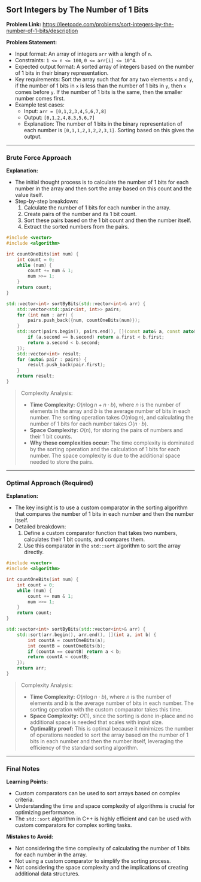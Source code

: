 ## Sort Integers by The Number of 1 Bits
**Problem Link:** https://leetcode.com/problems/sort-integers-by-the-number-of-1-bits/description

**Problem Statement:**
- Input format: An array of integers `arr` with a length of `n`.
- Constraints: `1 <= n <= 100`, `0 <= arr[i] <= 10^4`.
- Expected output format: A sorted array of integers based on the number of 1 bits in their binary representation.
- Key requirements: Sort the array such that for any two elements `x` and `y`, if the number of 1 bits in `x` is less than the number of 1 bits in `y`, then `x` comes before `y`. If the number of 1 bits is the same, then the smaller number comes first.
- Example test cases: 
  - Input: `arr = [0,1,2,3,4,5,6,7,8]`
  - Output: `[0,1,2,4,8,3,5,6,7]`
  - Explanation: The number of 1 bits in the binary representation of each number is `[0,1,1,2,1,2,2,3,1]`. Sorting based on this gives the output.

---

### Brute Force Approach
**Explanation:**
- The initial thought process is to calculate the number of 1 bits for each number in the array and then sort the array based on this count and the value itself.
- Step-by-step breakdown:
  1. Calculate the number of 1 bits for each number in the array.
  2. Create pairs of the number and its 1 bit count.
  3. Sort these pairs based on the 1 bit count and then the number itself.
  4. Extract the sorted numbers from the pairs.

```cpp
#include <vector>
#include <algorithm>

int countOneBits(int num) {
    int count = 0;
    while (num) {
        count += num & 1;
        num >>= 1;
    }
    return count;
}

std::vector<int> sortByBits(std::vector<int>& arr) {
    std::vector<std::pair<int, int>> pairs;
    for (int num : arr) {
        pairs.push_back({num, countOneBits(num)});
    }
    std::sort(pairs.begin(), pairs.end(), [](const auto& a, const auto& b) {
        if (a.second == b.second) return a.first < b.first;
        return a.second < b.second;
    });
    std::vector<int> result;
    for (auto& pair : pairs) {
        result.push_back(pair.first);
    }
    return result;
}
```

> Complexity Analysis:
> - **Time Complexity:** $O(n \log n + n \cdot b)$, where $n$ is the number of elements in the array and $b$ is the average number of bits in each number. The sorting operation takes $O(n \log n)$, and calculating the number of 1 bits for each number takes $O(n \cdot b)$.
> - **Space Complexity:** $O(n)$, for storing the pairs of numbers and their 1 bit counts.
> - **Why these complexities occur:** The time complexity is dominated by the sorting operation and the calculation of 1 bits for each number. The space complexity is due to the additional space needed to store the pairs.

---

### Optimal Approach (Required)
**Explanation:**
- The key insight is to use a custom comparator in the sorting algorithm that compares the number of 1 bits in each number and then the number itself.
- Detailed breakdown:
  1. Define a custom comparator function that takes two numbers, calculates their 1 bit counts, and compares them.
  2. Use this comparator in the `std::sort` algorithm to sort the array directly.

```cpp
#include <vector>
#include <algorithm>

int countOneBits(int num) {
    int count = 0;
    while (num) {
        count += num & 1;
        num >>= 1;
    }
    return count;
}

std::vector<int> sortByBits(std::vector<int>& arr) {
    std::sort(arr.begin(), arr.end(), [](int a, int b) {
        int countA = countOneBits(a);
        int countB = countOneBits(b);
        if (countA == countB) return a < b;
        return countA < countB;
    });
    return arr;
}
```

> Complexity Analysis:
> - **Time Complexity:** $O(n \log n \cdot b)$, where $n$ is the number of elements and $b$ is the average number of bits in each number. The sorting operation with the custom comparator takes this time.
> - **Space Complexity:** $O(1)$, since the sorting is done in-place and no additional space is needed that scales with input size.
> - **Optimality proof:** This is optimal because it minimizes the number of operations needed to sort the array based on the number of 1 bits in each number and then the number itself, leveraging the efficiency of the standard sorting algorithm.

---

### Final Notes

**Learning Points:**
- Custom comparators can be used to sort arrays based on complex criteria.
- Understanding the time and space complexity of algorithms is crucial for optimizing performance.
- The `std::sort` algorithm in C++ is highly efficient and can be used with custom comparators for complex sorting tasks.

**Mistakes to Avoid:**
- Not considering the time complexity of calculating the number of 1 bits for each number in the array.
- Not using a custom comparator to simplify the sorting process.
- Not considering the space complexity and the implications of creating additional data structures.